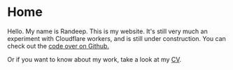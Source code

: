 <helmet>
  <title>Randeep Dhaliwal</title>
</helmet>

# Home

Hello. My name is Randeep. This is my website. It's still very much an experiment with Cloudflare workers, and is still under construction. You can check out the [code over on Github.](https://github.com/rdhaliwal/cf-worker-blog)

Or if you want to know about my work, take a look at my [CV](/about/cv).

<!--
## Posts
${BLOG_POSTS}

## Other

This is still very much a work in progress.

-->